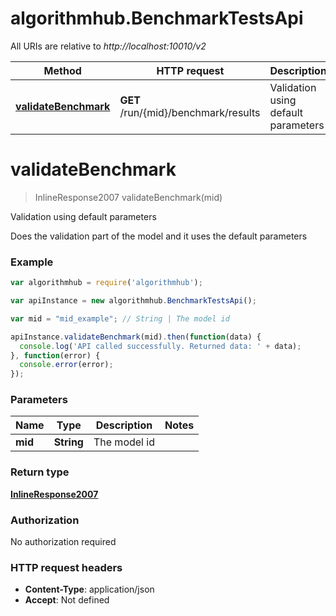 # algorithmhub.BenchmarkTestsApi

All URIs are relative to *http://localhost:10010/v2*

Method | HTTP request | Description
------------- | ------------- | -------------
[**validateBenchmark**](BenchmarkTestsApi.md#validateBenchmark) | **GET** /run/{mid}/benchmark/results | Validation using default parameters


<a name="validateBenchmark"></a>
# **validateBenchmark**
> InlineResponse2007 validateBenchmark(mid)

Validation using default parameters

Does the validation part of the model and it uses the default parameters

### Example
```javascript
var algorithmhub = require('algorithmhub');

var apiInstance = new algorithmhub.BenchmarkTestsApi();

var mid = "mid_example"; // String | The model id

apiInstance.validateBenchmark(mid).then(function(data) {
  console.log('API called successfully. Returned data: ' + data);
}, function(error) {
  console.error(error);
});

```

### Parameters

Name | Type | Description  | Notes
------------- | ------------- | ------------- | -------------
 **mid** | **String**| The model id | 

### Return type

[**InlineResponse2007**](InlineResponse2007.md)

### Authorization

No authorization required

### HTTP request headers

 - **Content-Type**: application/json
 - **Accept**: Not defined

